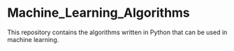 # Machine_Learning_Algorithms
This repository contains the algorithms written in Python that can be used in machine learning.
